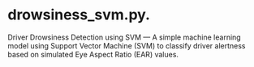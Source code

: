 # drowsiness_svm.py.
Driver Drowsiness Detection using SVM — A simple machine learning model using Support Vector Machine (SVM) to classify driver alertness based on simulated Eye Aspect Ratio (EAR) values.
